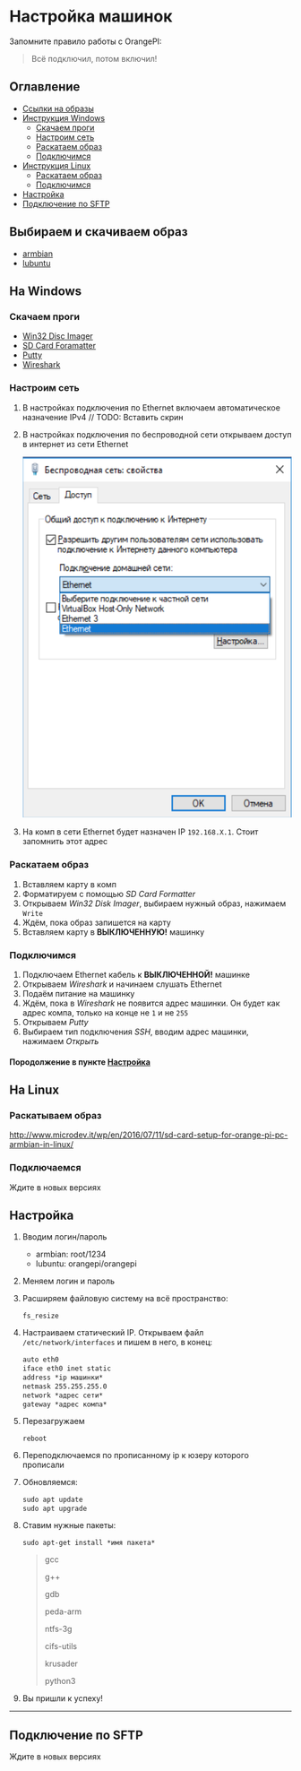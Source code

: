 # Настройка машинок

Запомните правило работы с OrangePI:
>Всё подключил, потом включил!


## Оглавление
- [Ссылки на образы](#Выбираем-и-скачиваем-образ)
- [Инструкция Windows](#На-Windows)
	- [Скачаем проги](#Скачаем-проги)
	- [Настроим сеть](#Настроим-сеть)
	- [Раскатаем образ](#Раскатаем-образ)
	- [Подключимся](#Подключимся)
- [Инструкция Linux](#На-Linux)
	- [Раскатаем образ](#Раскатаем-образ-1)
	- [Подключимся](#Подключимся-1)
- [Настройка](#Настройка)
- [Подключение по SFTP](#Подключение-по-SFTP)

## Выбираем и скачиваем образ
- [armbian](https://www.armbian.com/orange-pi-zero/)
- [lubuntu](http://www.orangepi.org/downloadresources/orangepizero/2017-05-11/orangepizero_7f7ec2c4c22d7bd4d0d5fab.html)

## На Windows

### Скачаем проги

- [Win32 Disc Imager](https://sourceforge.net/projects/win32diskimager/)
- [SD Card Foramatter](https://www.sdcard.org/downloads/formatter/)
- [Putty](https://www.chiark.greenend.org.uk/~sgtatham/putty/latest.html)
- [Wireshark](https://www.wireshark.org/download.html)

### Настроим сеть

1. В настройках подключения по Ethernet включаем автоматическое назначение IPv4 // TODO: Вставить скрин
2. В настройках подключения по беспроводной сети открываем доступ в интернет из сети Ethernet 

	![Настройка доступа в интернет](./images/Доступ_в_интернет.png)

3. На комп в сети Ethernet будет назначен IP `192.168.X.1`. Стоит запомнить этот адрес

### Раскатаем образ

1. Вставляем карту в комп
2. Форматируем с помощью _SD Card Formatter_
3. Открываем _Win32 Disk Imager_, выбираем нужный образ, нажимаем `Write`
4. Ждём, пока образ запишется на карту
5. Вставляем карту в **ВЫКЛЮЧЕННУЮ!** машинку

### Подключимся

1. Подключаем Ethernet кабель к **ВЫКЛЮЧЕННОЙ!** машинке
2. Открываем _Wireshark_ и начинаем слушать Ethernet
3. Подаём питание на машинку
4. Ждём, пока в _Wireshark_ не появится адрес машинки. Он будет как адрес компа, только на конце не `1` и не `255`
5. Открываем _Putty_
6. Выбираем тип подключения *SSH*, вводим адрес машинки, нажимаем *Открыть*

#### Породолжение в пункте [Настройка](#Настройка)

## На Linux

### Раскатываем образ

<http://www.microdev.it/wp/en/2016/07/11/sd-card-setup-for-orange-pi-pc-armbian-in-linux/>

### Подключаемся

Ждите в новых версиях

## Настройка

1. Вводим логин/пароль
	- armbian: root/1234
	- lubuntu: orangepi/orangepi
2. Меняем логин и пароль
3. Расширяем файловую систему на всё пространство:

	```
	fs_resize
	```

4. Настраиваем статический IP. Открываем файл `/etc/network/interfaces` и пишем в него, в конец:

	```
	auto eth0
	iface eth0 inet static
	address *ip машинки*
	netmask 255.255.255.0
	network *адрес сети*
	gateway *адрес компа*
	```

5. Перезагружаем

	```
	reboot
	```

6. Переподключаемся по прописанному ip к юзеру которого прописали
7. Обновляемся:

	```
	sudo apt update
	sudo apt upgrade
	```

8. Ставим нужные пакеты:

	```
	sudo apt-get install *имя пакета*
	```

	>gcc 
	>
	>g++
	> 
	>gdb 
	> 
	>peda-arm 
	> 
	>ntfs-3g 
	> 
	>cifs-utils 
	> 
	>krusader
	> 
	>python3

9. Вы пришли к успеху!

___

## Подключение по SFTP

Ждите в новых версиях